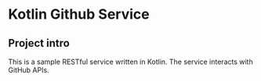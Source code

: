 # Kotlin Github Service

## Project intro
This is a sample RESTful service written in Kotlin. The service interacts with GitHub APIs.

